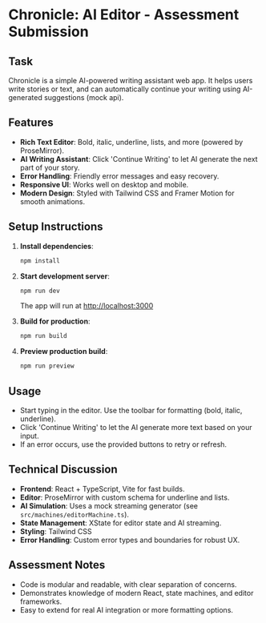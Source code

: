 # Chronicle: AI Editor - Assessment Submission

## Task

Chronicle is a simple AI-powered writing assistant web app. It helps users write stories or text, and can automatically continue your writing using AI-generated suggestions (mock api).

## Features

- **Rich Text Editor**: Bold, italic, underline, lists, and more (powered by ProseMirror).
- **AI Writing Assistant**: Click 'Continue Writing' to let AI generate the next part of your story.
- **Error Handling**: Friendly error messages and easy recovery.
- **Responsive UI**: Works well on desktop and mobile.
- **Modern Design**: Styled with Tailwind CSS and Framer Motion for smooth animations.

## Setup Instructions

1. **Install dependencies**:

   ```powershell
   npm install
   ```

2. **Start development server**:

   ```powershell
   npm run dev
   ```

   The app will run at [http://localhost:3000](http://localhost:3000)

3. **Build for production**:

   ```powershell
   npm run build
   ```

4. **Preview production build**:

   ```powershell
   npm run preview
   ```

## Usage

- Start typing in the editor. Use the toolbar for formatting (bold, italic, underline).
- Click 'Continue Writing' to let the AI generate more text based on your input.
- If an error occurs, use the provided buttons to retry or refresh.

## Technical Discussion

- **Frontend**: React + TypeScript, Vite for fast builds.
- **Editor**: ProseMirror with custom schema for underline and lists.
- **AI Simulation**: Uses a mock streaming generator (see `src/machines/editorMachine.ts`).
- **State Management**: XState for editor state and AI streaming.
- **Styling**: Tailwind CSS
- **Error Handling**: Custom error types and boundaries for robust UX.

## Assessment Notes

- Code is modular and readable, with clear separation of concerns.
- Demonstrates knowledge of modern React, state machines, and editor frameworks.
- Easy to extend for real AI integration or more formatting options.
